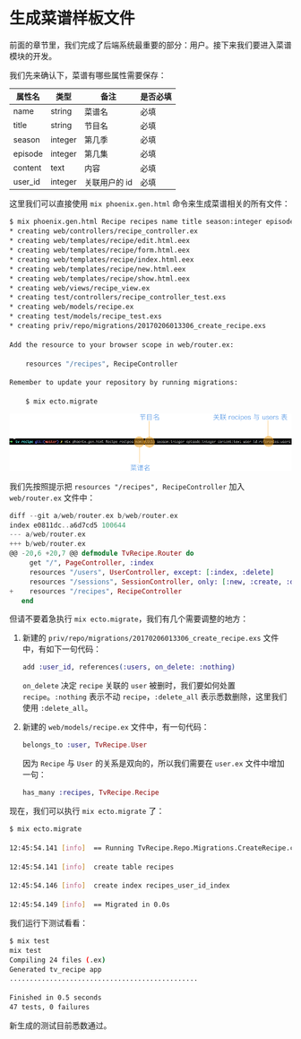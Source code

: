 # 生成菜谱样板文件

前面的章节里，我们完成了后端系统最重要的部分：用户。接下来我们要进入菜谱模块的开发。

我们先来确认下，菜谱有哪些属性需要保存：

属性名|类型|备注|是否必填
---|---|---|---
name|string|菜谱名|必填
title|string|节目名|必填
season|integer|第几季|必填
episode|integer|第几集|必填
content|text|内容|必填
user_id|integer|关联用户的 id|必填

这里我们可以直接使用 `mix phoenix.gen.html` 命令来生成菜谱相关的所有文件：

```bash
$ mix phoenix.gen.html Recipe recipes name title season:integer episode:integer content:text user_id:references:users
* creating web/controllers/recipe_controller.ex
* creating web/templates/recipe/edit.html.eex
* creating web/templates/recipe/form.html.eex
* creating web/templates/recipe/index.html.eex
* creating web/templates/recipe/new.html.eex
* creating web/templates/recipe/show.html.eex
* creating web/views/recipe_view.ex
* creating test/controllers/recipe_controller_test.exs
* creating web/models/recipe.ex
* creating test/models/recipe_test.exs
* creating priv/repo/migrations/20170206013306_create_recipe.exs

Add the resource to your browser scope in web/router.ex:

    resources "/recipes", RecipeController

Remember to update your repository by running migrations:

    $ mix ecto.migrate
```
![mix phoenix.gen.html Recipe](../img/07-generate-recipe.png)

我们先按照提示把 `resources "/recipes", RecipeController` 加入 `web/router.ex` 文件中：

```elixir
diff --git a/web/router.ex b/web/router.ex
index e0811dc..a6d7cd5 100644
--- a/web/router.ex
+++ b/web/router.ex
@@ -20,6 +20,7 @@ defmodule TvRecipe.Router do
     get "/", PageController, :index
     resources "/users", UserController, except: [:index, :delete]
     resources "/sessions", SessionController, only: [:new, :create, :delete]
+    resources "/recipes", RecipeController
   end
```

但请不要着急执行 `mix ecto.migrate`，我们有几个需要调整的地方：

1. 新建的 `priv/repo/migrations/20170206013306_create_recipe.exs` 文件中，有如下一句代码：

    ```elixir
    add :user_id, references(:users, on_delete: :nothing)
    ```
    `on_delete` 决定 `recipe` 关联的 `user` 被删时，我们要如何处置 `recipe`。`:nothing` 表示不动 `recipe`，`:delete_all` 表示悉数删除，这里我们使用 `:delete_all`。
2. 新建的 `web/models/recipe.ex` 文件中，有一句代码：

    ```elixir
    belongs_to :user, TvRecipe.User
    ```
    因为 `Recipe` 与 `User` 的关系是双向的，所以我们需要在 `user.ex` 文件中增加一句：
    
    ```elixir
    has_many :recipes, TvRecipe.Recipe
    ```
现在，我们可以执行 `mix ecto.migrate` 了：

```bash
$ mix ecto.migrate

12:45:54.141 [info]  == Running TvRecipe.Repo.Migrations.CreateRecipe.change/0 forward

12:45:54.141 [info]  create table recipes

12:45:54.146 [info]  create index recipes_user_id_index

12:45:54.149 [info]  == Migrated in 0.0s
```
我们运行下测试看看：

```bash
$ mix test
mix test
Compiling 24 files (.ex)
Generated tv_recipe app
...............................................

Finished in 0.5 seconds
47 tests, 0 failures
```
新生成的测试目前悉数通过。

